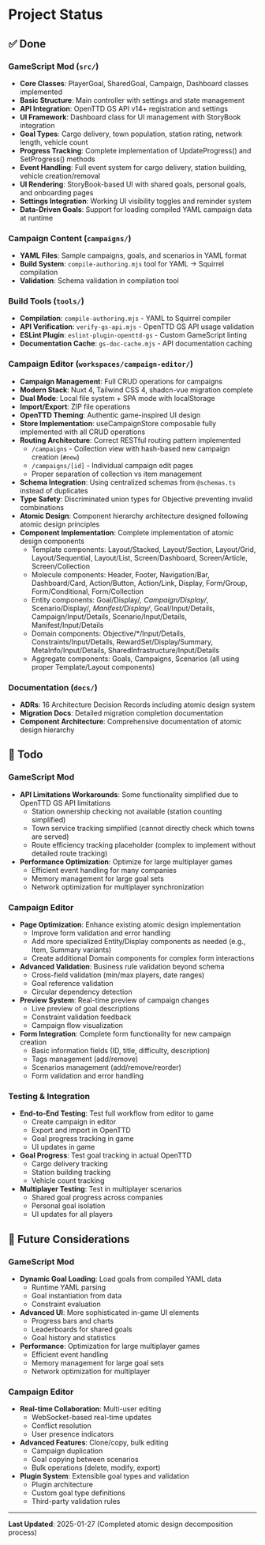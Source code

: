 # Project Status

## ✅ Done

### GameScript Mod (`src/`)

- **Core Classes**: PlayerGoal, SharedGoal, Campaign, Dashboard classes implemented
- **Basic Structure**: Main controller with settings and state management
- **API Integration**: OpenTTD GS API v14+ registration and settings
- **UI Framework**: Dashboard class for UI management with StoryBook integration
- **Goal Types**: Cargo delivery, town population, station rating, network length, vehicle count
- **Progress Tracking**: Complete implementation of UpdateProgress() and SetProgress() methods
- **Event Handling**: Full event system for cargo delivery, station building, vehicle creation/removal
- **UI Rendering**: StoryBook-based UI with shared goals, personal goals, and onboarding pages
- **Settings Integration**: Working UI visibility toggles and reminder system
- **Data-Driven Goals**: Support for loading compiled YAML campaign data at runtime

### Campaign Content (`campaigns/`)

- **YAML Files**: Sample campaigns, goals, and scenarios in YAML format
- **Build System**: `compile-authoring.mjs` tool for YAML → Squirrel compilation
- **Validation**: Schema validation in compilation tool

### Build Tools (`tools/`)

- **Compilation**: `compile-authoring.mjs` - YAML to Squirrel compiler
- **API Verification**: `verify-gs-api.mjs` - OpenTTD GS API usage validation
- **ESLint Plugin**: `eslint-plugin-openttd-gs` - Custom GameScript linting
- **Documentation Cache**: `gs-doc-cache.mjs` - API documentation caching

### Campaign Editor (`workspaces/campaign-editor/`)

- **Campaign Management**: Full CRUD operations for campaigns
- **Modern Stack**: Nuxt 4, Tailwind CSS 4, shadcn-vue migration complete
- **Dual Mode**: Local file system + SPA mode with localStorage
- **Import/Export**: ZIP file operations
- **OpenTTD Theming**: Authentic game-inspired UI design
- **Store Implementation**: useCampaignStore composable fully implemented with all CRUD operations
- **Routing Architecture**: Correct RESTful routing pattern implemented
  - `/campaigns` - Collection view with hash-based new campaign creation (`#new`)
  - `/campaigns/[id]` - Individual campaign edit pages
  - Proper separation of collection vs item management
- **Schema Integration**: Using centralized schemas from `@schemas.ts` instead of duplicates
- **Type Safety**: Discriminated union types for Objective preventing invalid combinations
- **Atomic Design**: Component hierarchy architecture designed following atomic design principles
- **Component Implementation**: Complete implementation of atomic design components
  - Template components: Layout/Stacked, Layout/Section, Layout/Grid, Layout/Sequential, Layout/List, Screen/Dashboard, Screen/Article, Screen/Collection
  - Molecule components: Header, Footer, Navigation/Bar, Dashboard/Card, Action/Button, Action/Link, Display, Form/Group, Form/Conditional, Form/Collection
  - Entity components: Goal/Display/*, Campaign/Display/*, Scenario/Display/*, Manifest/Display/*, Goal/Input/Details, Campaign/Input/Details, Scenario/Input/Details, Manifest/Input/Details
  - Domain components: Objective/*/Input/Details, Constraints/Input/Details, RewardSet/Display/Summary, MetaInfo/Input/Details, SharedInfrastructure/Input/Details
  - Aggregate components: Goals, Campaigns, Scenarios (all using proper Template/Layout components)

### Documentation (`docs/`)

- **ADRs**: 16 Architecture Decision Records including atomic design system
- **Migration Docs**: Detailed migration completion documentation
- **Component Architecture**: Comprehensive documentation of atomic design hierarchy

## 🚧 Todo

### GameScript Mod

- **API Limitations Workarounds**: Some functionality simplified due to OpenTTD GS API limitations
  - Station ownership checking not available (station counting simplified)
  - Town service tracking simplified (cannot directly check which towns are served)
  - Route efficiency tracking placeholder (complex to implement without detailed route tracking)
- **Performance Optimization**: Optimize for large multiplayer games
  - Efficient event handling for many companies
  - Memory management for large goal sets
  - Network optimization for multiplayer synchronization

### Campaign Editor

- **Page Optimization**: Enhance existing atomic design implementation
  - Improve form validation and error handling
  - Add more specialized Entity/Display components as needed (e.g., Item, Summary variants)
  - Create additional Domain components for complex form interactions
- **Advanced Validation**: Business rule validation beyond schema
  - Cross-field validation (min/max players, date ranges)
  - Goal reference validation
  - Circular dependency detection
- **Preview System**: Real-time preview of campaign changes
  - Live preview of goal descriptions
  - Constraint validation feedback
  - Campaign flow visualization
- **Form Integration**: Complete form functionality for new campaign creation
  - Basic information fields (ID, title, difficulty, description)
  - Tags management (add/remove)
  - Scenarios management (add/remove/reorder)
  - Form validation and error handling

### Testing & Integration

- **End-to-End Testing**: Test full workflow from editor to game
  - Create campaign in editor
  - Export and import in OpenTTD
  - Goal progress tracking in game
  - UI updates in game
- **Goal Progress**: Test goal tracking in actual OpenTTD
  - Cargo delivery tracking
  - Station building tracking
  - Vehicle count tracking
- **Multiplayer Testing**: Test in multiplayer scenarios
  - Shared goal progress across companies
  - Personal goal isolation
  - UI updates for all players

## 💭 Future Considerations

### GameScript Mod

- **Dynamic Goal Loading**: Load goals from compiled YAML data
  - Runtime YAML parsing
  - Goal instantiation from data
  - Constraint evaluation
- **Advanced UI**: More sophisticated in-game UI elements
  - Progress bars and charts
  - Leaderboards for shared goals
  - Goal history and statistics
- **Performance**: Optimization for large multiplayer games
  - Efficient event handling
  - Memory management for large goal sets
  - Network optimization for multiplayer

### Campaign Editor

- **Real-time Collaboration**: Multi-user editing
  - WebSocket-based real-time updates
  - Conflict resolution
  - User presence indicators
- **Advanced Features**: Clone/copy, bulk editing
  - Campaign duplication
  - Goal copying between scenarios
  - Bulk operations (delete, modify, export)
- **Plugin System**: Extensible goal types and validation
  - Plugin architecture
  - Custom goal type definitions
  - Third-party validation rules

---

**Last Updated**: 2025-01-27 (Completed atomic design decomposition process)
